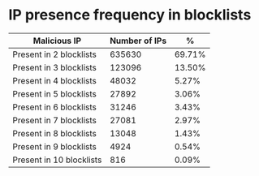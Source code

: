 # IP presence frequency in blocklists
| Malicious IP | Number of IPs | % |
|----|----|----|
| Present in 2 blocklists | 635630 | 69.71% |
| Present in 3 blocklists | 123096 | 13.50% |
| Present in 4 blocklists | 48032 | 5.27% |
| Present in 5 blocklists | 27892 | 3.06% |
| Present in 6 blocklists | 31246 | 3.43% |
| Present in 7 blocklists | 27081 | 2.97% |
| Present in 8 blocklists | 13048 | 1.43% |
| Present in 9 blocklists | 4924 | 0.54% |
| Present in 10 blocklists | 816 | 0.09% |

